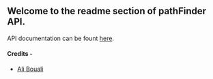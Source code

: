 ## Welcome to the readme section of pathFinder API. 

API documentation can be fount [here](http://localhost:8080/swagger-ui/index.html).

#### Credits -
- [Ali Bouali](https://github.com/ali-bouali/spring-boot-3-jwt-security)
